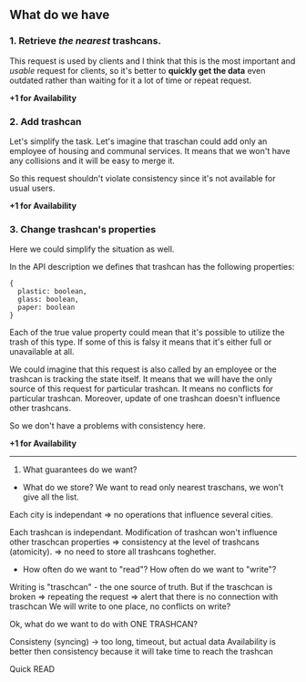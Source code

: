 ## What do we have

### 1. Retrieve *the nearest* trashcans.

This request is used by clients and I think that this is the most important and _usable_ request for clients,
so it's better to __quickly get the data__ even outdated rather than waiting for it a lot of time or repeat request.

__+1 for Availability__

### 2. Add trashcan

Let's simplify the task. Let's imagine that traschan could add only an employee of housing and communal services.
It means that we won't have any collisions and it will be easy to merge it.

So this request shouldn't violate consistency since it's not available for usual users.

__+1 for Availability__

### 3. Change trashcan's properties

Here we could simplify the situation as well.

In the API description we defines that trashcan has the following properties:

```
{
  plastic: boolean,
  glass: boolean,
  paper: boolean
}
```

Each of the true value property could mean that it's possible to utilize the trash of this type. 
If some of this is falsy it means that it's either full or unavailable at all.


We could imagine that this request is also called by an employee or the trashcan is tracking the state itself.
It means that we will have the only source of this request for particular trashcan. It means no conflicts
for particular trashcan. Moreover, update of one trashcan doesn't influence other trashcans.

So we don't have a problems with consistency here.

__+1 for Availability__






____________________


1. What guarantees do we want?

- What do we store?
We want to read only nearest traschans, we won't give all the list.

Each city is independant => no operations that influence several cities.

Each trashcan is independant. Modification of trashcan won't influence other traschcan properties =>
consistency at the level of trashcans (atomicity). => no need to store all trashcans toghether.


- How often do we want to "read"? How often do we want to "write"?

Writing is "traschcan" - the one source of truth. But if the traschcan is broken =>
repeating the request => alert that there is no connection with traschcan
We will write to one place, no conflicts on write?


Ok, what do we want to do with ONE TRASHCAN?

Consisteny (syncing) -> too long, timeout, but actual data
Availability is better then consistency because it will take time to reach the trashcan


Quick READ
